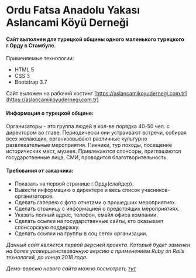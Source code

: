# Ordu Fatsa Anadolu Yakası Aslancami Köyü Derneği


 #### Сайт выполнен для турецкой общины одного маленького турецкого г.Орду в Стамбуле.
 
 Применяемые технологии:
  * HTML 5
  * CSS 3
  * Bootstrap 3.7
  
  Сайт выложен на рабочий хостинг [https://aslancamikoyudernegi.com.tr](https://aslancamikoyudernegi.com.tr)
  
 ####  Информация о турецкой общине:
 Организаторы - это группа людей в кол-ве порядка 40-50 чел. с директором 
 во главе.
 Периодически они устраивают встречи, собирая всех желающих, организовывают 
 различные культурно развлекательные мероприятия. Пикники, тур походы, посещение
 исторических мест, музеев.
 Привлекаются спонсоры, приглашаются государственные лица, СМИ, проводится благотворительность.
 
 #### Требования от заказчика:
 * Показать на первой странице г.Орду(слайдер).
 * Вывести информацию о директоре и весь список учасников-организаторов.
 * Сделать галерею с фото отчетами о прошедших мероприятиях.
 * Сделать страницу с информацией о предстоящих мероприятиях.
 * Указать полный адрес, телефон, емайл офиса компании.
 * Сделать ссылки на государственные сайты, кто оказывает спонсорскую поддержку.
 * Сделать ссылки на группы в соц сетях организации.
 
 *Данный сайт является первой версией проекта. Который будет заменен на более усовершенствованную
 версию с применением Ruby on Rails технологий, до конца 2018 года.*
 
 *Демо-версию нового сайта можно посмотреть [тут](https://aslancamikoyudernegi.herokuapp.com)*
  

